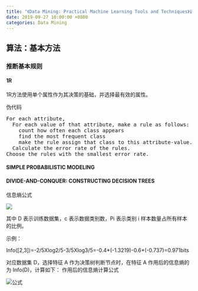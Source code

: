 ```yaml
---
title: "《Data Mining: Practical Machine Learning Tools and Techniques》读书笔记"
date: 2019-09-27 10:00:00 +0800
categories: Data Mining
---
```



## 算法：基本方法
### 推断基本规则
#### 1R

1R方法使用单个属性作为其决策的基础，并选择最有效的属性。

伪代码
<pre>
For each attribute,
  For each value of that attribute, make a rule as follows:
    count how often each class appears
    find the most frequent class
    make the rule assign that class to this attribute-value.
  Calculate the error rate of the rules.
Choose the rules with the smallest error rate.
</pre>

#### SIMPLE PROBABILISTIC MODELING

#### DIVIDE-AND-CONQUER: CONSTRUCTING DECISION TREES

信息熵公式

![](https://www.ibm.com/developerworks/cn/analytics/library/ba-1507-decisiontree-algorithm/img02.png)

其中 D 表示训练数据集，c 表示数据类别数，Pi 表示类别 i 样本数量占所有样本的比例。

示例：

Info([2,3])=-2/5Xlog2/5-3/5Xlog3/5=-0.4*(-1.3219)-0.6*(-0.737)=0.971bits

对应数据集 D，选择特征 A 作为决策树判断节点时，在特征 A 作用后的信息熵的为 Info(D)，计算如下：
作用后的信息熵计算公式

![](https://www.ibm.com/developerworks/cn/analytics/library/ba-1507-decisiontree-algorithm/img03.png "公式")
